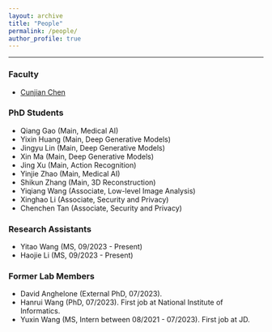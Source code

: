 ```yaml
---
layout: archive
title: "People"
permalink: /people/
author_profile: true
---
```


------
### Faculty
* [Cunjian Chen](https://cunjian.github.io/)

### PhD Students
* Qiang Gao (Main, Medical AI)
* Yixin Huang (Main, Deep Generative Models)
* Jingyu Lin (Main, Deep Generative Models)
* Xin Ma (Main, Deep Generative Models)
* Jing Xu (Main, Action Recognition)
* Yinjie Zhao (Main, Medical AI)
* Shikun Zhang (Main, 3D Reconstruction)
* Yiqiang Wang (Associate, Low-level Image Analysis)
* Xinghao Li (Associate, Security and Privacy)
* Chenchen Tan (Associate, Security and Privacy)

### Research Assistants
* Yitao Wang (MS, 09/2023 - Present)
* Haojie Li (MS, 09/2023 - Present)

### Former Lab Members
* David Anghelone (External PhD, 07/2023). 
* Hanrui Wang (PhD, 07/2023). First job at National Institute of Informatics.
* Yuxin Wang (MS, Intern between 08/2021 - 07/2023). First job at JD.

